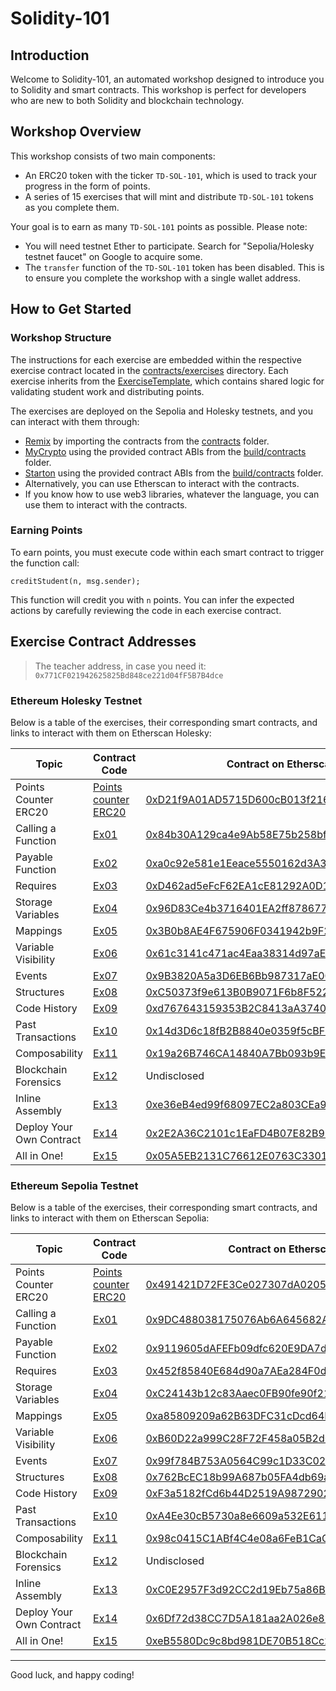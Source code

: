 # Solidity-101

## Introduction

Welcome to Solidity-101, an automated workshop designed to introduce you to Solidity and smart contracts. This workshop is perfect for developers who are new to both Solidity and blockchain technology.

## Workshop Overview

This workshop consists of two main components:
- An ERC20 token with the ticker `TD-SOL-101`, which is used to track your progress in the form of points.
- A series of 15 exercises that will mint and distribute `TD-SOL-101` tokens as you complete them.

Your goal is to earn as many `TD-SOL-101` points as possible. Please note:
- You will need testnet Ether to participate. Search for "Sepolia/Holesky testnet faucet" on Google to acquire some.
- The `transfer` function of the `TD-SOL-101` token has been disabled. This is to ensure you complete the workshop with a single wallet address.

## How to Get Started

### Workshop Structure

The instructions for each exercise are embedded within the respective exercise contract located in the [contracts/exercises](contracts/exercises) directory. Each exercise inherits from the [ExerciseTemplate](contracts/exerciseTemplate.sol), which contains shared logic for validating student work and distributing points.

The exercises are deployed on the Sepolia and Holesky testnets, and you can interact with them through:
- [Remix](https://remix.ethereum.org/) by importing the contracts from the [contracts](contracts) folder.
- [MyCrypto](https://mycrypto.com/contracts/interact) using the provided contract ABIs from the [build/contracts](build/contracts) folder.
- [Starton](https://app.starton.com/auth/login?redirect_to=https://app.starton.com/projects) using the provided contract ABIs from the [build/contracts](build/contracts) folder.
- Alternatively, you can use Etherscan to interact with the contracts.
- If you know how to use web3 libraries, whatever the language, you can use them to interact with the contracts.

### Earning Points

To earn points, you must execute code within each smart contract to trigger the function call:
```solidity
creditStudent(n, msg.sender);
```
This function will credit you with `n` points. You can infer the expected actions by carefully reviewing the code in each exercise contract.

## Exercise Contract Addresses
> The teacher address, in case you need it: `0x771CF021942625825Bd848ce221d04fF5B7B4dce`

### Ethereum Holesky Testnet
Below is a table of the exercises, their corresponding smart contracts, and links to interact with them on Etherscan Holesky:


| Topic                        | Contract Code                                         | Contract on Etherscan                                                                                     |
|------------------------------|------------------------------------------------------|------------------------------------------------------------------------------------------------------------|
| Points Counter ERC20          | [Points counter ERC20](contracts/ERC20TD.sol)        | [0xD21f9A01AD5715D600cB013f21696d9d34bf1B51](https://holesky.etherscan.io/address/0xD21f9A01AD5715D600cB013f21696d9d34bf1B51)                     |
| Calling a Function            | [Ex01](contracts/exercises/ex01.sol)                 | [0x84b30A129ca4e9Ab58E75b258bfCb4C3C676B297](https://holesky.etherscan.io/address/0x84b30A129ca4e9Ab58E75b258bfCb4C3C676B297)                     |
| Payable Function              | [Ex02](contracts/exercises/ex02.sol)                 | [0xa0c92e581e1Eeace5550162d3A36Ab6eeFAa88c9](https://holesky.etherscan.io/address/0xa0c92e581e1Eeace5550162d3A36Ab6eeFAa88c9)                     |
| Requires                      | [Ex03](contracts/exercises/ex03.sol)                 | [0xD462ad5eFcF62EA1cE81292A0D155b842778ff61](https://holesky.etherscan.io/address/0xD462ad5eFcF62EA1cE81292A0D155b842778ff61)                     |
| Storage Variables             | [Ex04](contracts/exercises/ex04.sol)                 | [0x96D83Ce4b3716401EA2ff878677Ff6526fed6b54](https://holesky.etherscan.io/address/0x96D83Ce4b3716401EA2ff878677Ff6526fed6b54)                     |
| Mappings                      | [Ex05](contracts/exercises/ex05.sol)                 | [0x3B0b8AE4F675906F0341942b9F29fAE291B1ce46](https://holesky.etherscan.io/address/0x3B0b8AE4F675906F0341942b9F29fAE291B1ce46)                     |
| Variable Visibility           | [Ex06](contracts/exercises/ex06.sol)                 | [0x61c3141c471ac4Eaa38314d97aE9516E4FD5D28d](https://holesky.etherscan.io/address/0x61c3141c471ac4Eaa38314d97aE9516E4FD5D28d)                     |
| Events                        | [Ex07](contracts/exercises/ex07.sol)                 | [0x9B3820A5a3D6EB6Bb987317aE00B40a21c7B0F92](https://holesky.etherscan.io/address/0x9B3820A5a3D6EB6Bb987317aE00B40a21c7B0F92)                     |
| Structures                    | [Ex08](contracts/exercises/ex08.sol)                 | [0xC50373f9e613B0B9071F6b8F5222C2186FA01F0A](https://holesky.etherscan.io/address/0xC50373f9e613B0B9071F6b8F5222C2186FA01F0A)                     |
| Code History                  | [Ex09](contracts/exercises/ex09.sol)                 | [0xd767643159353B2C8413aA37402Ad17620dc2F27](https://holesky.etherscan.io/address/0xd767643159353B2C8413aA37402Ad17620dc2F27)                     |
| Past Transactions             | [Ex10](contracts/exercises/ex10.sol)                 | [0x14d3D6c18fB2B8840e0359f5cBF8d447eD96146F](https://holesky.etherscan.io/address/0x14d3D6c18fB2B8840e0359f5cBF8d447eD96146F)                     |
| Composability                 | [Ex11](contracts/exercises/ex11.sol)                 | [0x19a26B746CA14840A7Bb093b9E5d728Ef64DE9FD](https://holesky.etherscan.io/address/0x19a26B746CA14840A7Bb093b9E5d728Ef64DE9FD)                     |
| Blockchain Forensics          | [Ex12](contracts/exercises/ex12.sol)                 | Undisclosed           
| Inline Assembly                 | [Ex13](contracts/exercises/ex13.sol)                 | [0xe36eB4ed99f68097EC2a803CEa9a2E8C0D6c4D60](https://holesky.etherscan.io/address/0xe36eB4ed99f68097EC2a803CEa9a2E8C0D6c4D60)                                                                                      |
| Deploy Your Own Contract       | [Ex14](contracts/exercises/ex14.sol)                 | [0x2E2A36C2101c1EaFD4B07E82B99Eb5BDB7D0563F](https://holesky.etherscan.io/address/0x2E2A36C2101c1EaFD4B07E82B99Eb5BDB7D0563F)                     |
| All in One!                   | [Ex15](contracts/exercises/ex15.sol)                 | [0x05A5EB2131C76612E0763C33016036F42B6840b7](https://holesky.etherscan.io/address/0x05A5EB2131C76612E0763C33016036F42B6840b7)       


### Ethereum Sepolia Testnet
Below is a table of the exercises, their corresponding smart contracts, and links to interact with them on Etherscan Sepolia:

| Topic                        | Contract Code                                         | Contract on Etherscan                                                                                     |
|------------------------------|------------------------------------------------------|------------------------------------------------------------------------------------------------------------|
| Points Counter ERC20          | [Points counter ERC20](contracts/ERC20TD.sol)        | [0x491421D72FE3Ce027307dA0205A2f7Ca3115F0cb](https://sepolia.etherscan.io/address/0x491421D72FE3Ce027307dA0205A2f7Ca3115F0cb)                     |
| Calling a Function            | [Ex01](contracts/exercises/ex01.sol)                 | [0x9DC488038175076Ab6A645682A9148D63D5841d4](https://sepolia.etherscan.io/address/0x9DC488038175076Ab6A645682A9148D63D5841d4)                     |
| Payable Function              | [Ex02](contracts/exercises/ex02.sol)                 | [0x9119605dAFEFb09dfc620E9DA7dfD6Ec62A4c442](https://sepolia.etherscan.io/address/0x9119605dAFEFb09dfc620E9DA7dfD6Ec62A4c442)                     |
| Requires                      | [Ex03](contracts/exercises/ex03.sol)                 | [0x452f85840E684d90a7AEa284F0d12FEe469F469a](https://sepolia.etherscan.io/address/0x452f85840E684d90a7AEa284F0d12FEe469F469a)                     |
| Storage Variables             | [Ex04](contracts/exercises/ex04.sol)                 | [0xC24143b12c83Aaec0FB90fe90f219623bc048c0E](https://sepolia.etherscan.io/address/0xC24143b12c83Aaec0FB90fe90f219623bc048c0E)                     |
| Mappings                      | [Ex05](contracts/exercises/ex05.sol)                 | [0xa85809209a62B63DFC31cDcd64D9916d6BD282Ea](https://sepolia.etherscan.io/address/0xa85809209a62B63DFC31cDcd64D9916d6BD282Ea)                     |
| Variable Visibility           | [Ex06](contracts/exercises/ex06.sol)                 | [0xB60D22a999C28F72F458a05B2d0bcFdACa8C0ECE](https://sepolia.etherscan.io/address/0xB60D22a999C28F72F458a05B2d0bcFdACa8C0ECE)                     |
| Events                        | [Ex07](contracts/exercises/ex07.sol)                 | [0x99f784B753A0564C99c1D33C027E4306767e186e](https://sepolia.etherscan.io/address/0x99f784B753A0564C99c1D33C027E4306767e186e)                     |
| Structures                    | [Ex08](contracts/exercises/ex08.sol)                 | [0x762BcEC18b99A687b05FA4db69a8D80D1E9fa2E5](https://sepolia.etherscan.io/address/0x762BcEC18b99A687b05FA4db69a8D80D1E9fa2E5)                     |
| Code History                  | [Ex09](contracts/exercises/ex09.sol)                 | [0xF3a5182fCd6b44D2519A987290277FDe38F452fc](https://sepolia.etherscan.io/address/0xF3a5182fCd6b44D2519A987290277FDe38F452fc)                     |
| Past Transactions             | [Ex10](contracts/exercises/ex10.sol)                 | [0xA4Ee30cB5730a8e6609a532E6111E774bC206200](https://sepolia.etherscan.io/address/0xA4Ee30cB5730a8e6609a532E6111E774bC206200)                     |
| Composability                 | [Ex11](contracts/exercises/ex11.sol)                 | [0x98c0415C1ABf4C4e08a6FeB1CaC95b9CEA4673F0](https://sepolia.etherscan.io/address/0x98c0415C1ABf4C4e08a6FeB1CaC95b9CEA4673F0)                     |
| Blockchain Forensics          | [Ex12](contracts/exercises/ex12.sol)                 | Undisclosed                                                                                                |
| Inline Assembly                 | [Ex13](contracts/exercises/ex13.sol)                 | [0xC0E2957F3d92CC2d19Eb75a86B51663D56448Ebb](https://holesky.etherscan.io/address/0xC0E2957F3d92CC2d19Eb75a86B51663D56448Ebb)                     
| Deploy Your Own Contract       | [Ex14](contracts/exercises/ex14.sol)                 | [0x6Df72d38CC7D5A181aa2A026e89d8D95a8576619](https://sepolia.etherscan.io/address/0x6Df72d38CC7D5A181aa2A026e89d8D95a8576619)                     |
| All in One!                   | [Ex15](contracts/exercises/ex15.sol)                 | [0xeB5580Dc9c8bd981DE70B518Cc2d614E2CE7BDE4](https://sepolia.etherscan.io/address/0xeB5580Dc9c8bd981DE70B518Cc2d614E2CE7BDE4)                     |



---
Good luck, and happy coding!
